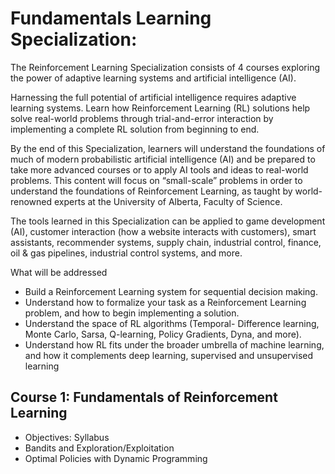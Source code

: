 # Fundamentals Learning Specialization:

The Reinforcement Learning Specialization consists of 4 courses exploring the power of adaptive learning systems and artificial intelligence (AI).

Harnessing the full potential of artificial intelligence requires adaptive learning systems. Learn how Reinforcement Learning (RL) solutions help solve real-world problems through trial-and-error interaction by implementing a complete RL solution from beginning to end.

By the end of this Specialization, learners will understand the foundations of much of modern probabilistic artificial intelligence (AI) and be prepared to take more advanced courses or to apply AI tools and ideas to real-world problems. This content will focus on “small-scale” problems in order to understand the foundations of Reinforcement Learning, as taught by world-renowned experts at the University of Alberta, Faculty of Science.

The tools learned in this Specialization can be applied to game development (AI), customer interaction (how a website interacts with customers), smart assistants, recommender systems, supply chain, industrial control, finance, oil & gas pipelines, industrial control systems, and more.

What will be addressed 
- Build a Reinforcement Learning system for sequential decision making.
- Understand how to formalize your task as a Reinforcement Learning problem, and how to begin implementing a solution. 
- Understand the space of RL algorithms (Temporal- Difference learning, Monte Carlo, Sarsa, Q-learning, Policy Gradients, Dyna, and more).
- Understand how RL fits under the broader umbrella of machine learning, and how it complements deep learning, supervised and unsupervised learning  

## Course 1: Fundamentals of Reinforcement Learning 
- Objectives: Syllabus 
- Bandits and Exploration/Exploitation
- Optimal Policies with Dynamic Programming